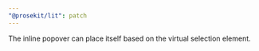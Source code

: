 ```yaml
---
"@prosekit/lit": patch
---
```


The inline popover can place itself based on the virtual selection element.  

